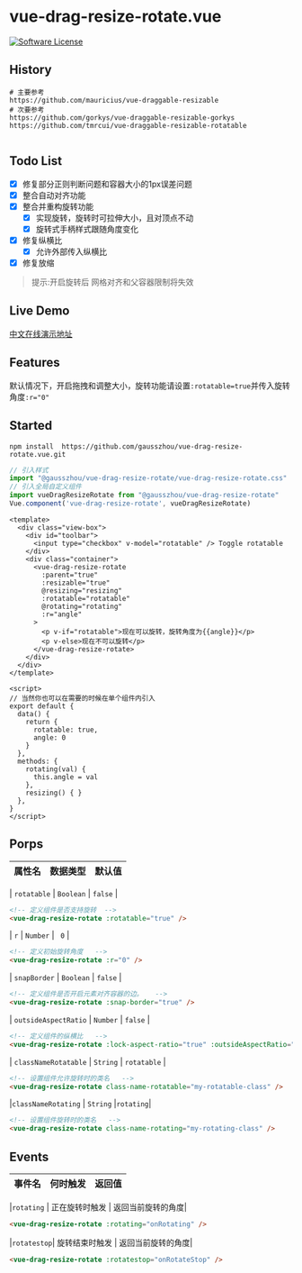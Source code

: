 # vue-drag-resize-rotate.vue
 
[![Software License](https://img.shields.io/badge/license-MIT-brightgreen.svg?style=flat-square)](LICENSE)

## History

```shell
# 主要参考
https://github.com/mauricius/vue-draggable-resizable
# 次要参考
https://github.com/gorkys/vue-draggable-resizable-gorkys
https://github.com/tmrcui/vue-draggable-resizable-rotatable   
  
```

## Todo List
 
- [x] 修复部分正则判断问题和容器大小的1px误差问题
- [x] 整合自动对齐功能
- [x] 整合并重构旋转功能
  - [x] 实现旋转，旋转时可拉伸大小，且对顶点不动
  - [x] 旋转式手柄样式跟随角度变化
- [x] 修复纵横比
  - [x] 允许外部传入纵横比
- [x] 修复放缩 

> 提示:开启旋转后 网格对齐和父容器限制将失效

## Live Demo

[中文在线演示地址](https://gausszhou.github.io/vue-drag-resize-rotate)

## Features

 默认情况下，开启拖拽和调整大小，旋转功能请设置`:rotatable=true`并传入旋转角度`:r="0"`

## Started

```shell
npm install  https://github.com/gausszhou/vue-drag-resize-rotate.vue.git
```

```js
// 引入样式
import "@gausszhou/vue-drag-resize-rotate/vue-drag-resize-rotate.css"
// 引入全局自定义组件
import vueDragResizeRotate from "@gausszhou/vue-drag-resize-rotate"
Vue.component('vue-drag-resize-rotate', vueDragResizeRotate) 

```

```vue
<template>
  <div class="view-box">
    <div id="toolbar">
      <input type="checkbox" v-model="rotatable" /> Toggle rotatable
    </div>
    <div class="container">
      <vue-drag-resize-rotate
        :parent="true"
        :resizable="true"
        @resizing="resizing"
        :rotatable="rotatable"
        @rotating="rotating"
        :r="angle"
      >
        <p v-if="rotatable">现在可以旋转，旋转角度为{{angle}}</p>
        <p v-else>现在不可以旋转</p>
      </vue-drag-resize-rotate>
    </div>
  </div>
</template>

<script>
// 当然你也可以在需要的时候在单个组件内引入
export default {
  data() {
    return {
      rotatable: true,
      angle: 0
    }
  },
  methods: {
    rotating(val) {
      this.angle = val
    },
    resizing() { }
  },
}
</script>
```

## Porps

| 属性名 | 数据类型 | 默认值 |
| ------ | -------- | ------ |

| `rotatable` | `Boolean`  | `false`    | 

```html
<!-- 定义组件是否支持旋转  -->
<vue-drag-resize-rotate :rotatable="true" />
```
 
| `r`      | `Number`  | ` 0`      |

```html
<!-- 定义初始旋转角度   -->
<vue-drag-resize-rotate :r="0" />
```


| `snapBorder` | `Boolean`  | `false`    |

```html
<!-- 定义组件是否开启元素对齐容器的边。   -->
<vue-drag-resize-rotate :snap-border="true" />
```


| `outsideAspectRatio` | `Number`  | `false`  |

```html
<!-- 定义组件的纵横比   -->
<vue-drag-resize-rotate :lock-aspect-ratio="true" :outsideAspectRatio="1.7777" />
```


| `classNameRotatable` | `String`      | `rotatable` |

```html
<!-- 设置组件允许旋转时的类名   -->
<vue-drag-resize-rotate class-name-rotatable="my-rotatable-class" />
```


|`classNameRotating` | `String` |`rotating`|

```html
<!-- 设置组件旋转时的类名   -->
<vue-drag-resize-rotate class-name-rotating="my-rotating-class" />
```

## Events

| 事件名 | 何时触发 | 返回值 |
| ------ | -------- | ------ |

|`rotating` | 正在旋转时触发 | 返回当前旋转的角度|

```html
<vue-drag-resize-rotate :rotating="onRotating" />
```

|`rotatestop`| 旋转结束时触发 | 返回当前旋转的角度|
```html
<vue-drag-resize-rotate :rotatestop="onRotateStop" />
```
